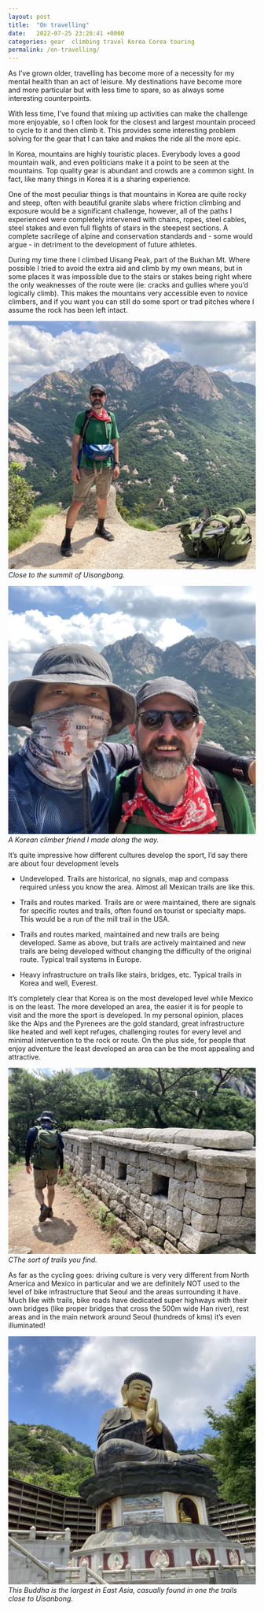 ```yaml
---
layout: post
title:  "On travelling"
date:   2022-07-25 23:26:41 +0000
categories: gear  climbing travel Korea Corea touring 
permalink: /on-travelling/
---
```


<!-- # On travelling -->

As I’ve grown older, travelling has become more of a necessity for my mental health than an act of leisure. My destinations have become more and more particular but with less time to spare, so as always some interesting counterpoints.

With less time, I’ve found that mixing up activities can make the challenge more enjoyable, so I often look for the closest and largest mountain proceed to cycle to it and then climb it. This provides some interesting problem solving for the gear that I can take and makes the ride all the more epic.

In Korea, mountains are highly touristic places. Everybody loves a good mountain walk, and even politicians make it a point to be seen at the mountains. Top quality gear is abundant and crowds are a common sight. In fact, like many things in Korea it is a sharing experience.

One of the most peculiar things is that mountains in Korea are quite rocky and steep, often with beautiful granite slabs where friction climbing and exposure would be a significant challenge, however, all of the paths I experienced were completely intervened with chains, ropes, steel cables, steel stakes and even full flights of stairs in the steepest sections. A complete sacrilege of alpine and conservation standards and - some would argue - in detriment to the development of future athletes.

During my time there I climbed Uisang Peak, part of the Bukhan Mt. Where possible I tried to avoid the extra aid and climb by my own means, but in some places it was impossible due to the stairs or stakes being right where the only weaknesses of the route were (ie: cracks and gullies where you’d logically climb). This makes the mountains very accessible even to novice climbers, and if you want you can still do some sport or trad pitches where I assume the rock has been left intact.

![Close to the summit of Uisangbong.](/assets/imgs/self.jpg)
*Close to the summit of Uisangbong.*

![A Korean climber friend I made along the way.](/assets/imgs/friend.jpg)
*A Korean climber friend I made along the way.*

It’s quite impressive how different cultures develop the sport, I’d say there are about four development levels

- Undeveloped. Trails are historical, no signals, map and compass required unless you know the area. Almost all Mexican trails are like this.

- Trails and routes marked. Trails are or were maintained, there are signals for specific routes and trails, often found on tourist or specialty maps. This would be a run of the mill trail in the USA.

- Trails and routes marked, maintained and new trails are being developed. Same as above, but trails are actively maintained and new trails are being developed without changing the difficulty of the original route. Typical trail systems in Europe.

- Heavy infrastructure on trails like stairs, bridges, etc.  Typical trails in Korea and well, Everest.

It’s completely clear that Korea is on the most developed level while Mexico is on the least.  The more developed an area, the easier it is for people to visit and the more the sport is developed. In my personal opinion, places like the Alps and the Pyrenees are the gold standard, great infrastructure like heated and well kept refuges, challenging routes for every level and minimal intervention to the rock or route. On the plus side, for people that enjoy adventure the least developed an area can be the most appealing and attractive.

![The sort of trails you find!](/assets/imgs/wall.jpg)
*CThe sort of trails you find.*

As far as the cycling goes: driving culture is very very different from North America and Mexico in particular and we are definitely NOT used to the level of bike infrastructure that Seoul and the areas surrounding it have. Much like with trails, bike roads have dedicated super highways with their own bridges (like proper bridges that cross the 500m wide Han river), rest areas and in the main network around Seoul (hundreds of kms) it’s even illuminated!

<!-- Nevertheless, some things hold true:

- Cars are not really careful

- Drivers act like they want to kill you

-  -->

![This Buddha is the largest in East Asia, casually found in one the trails close to Uisanbong.](/assets/imgs/Buddha.jpg)
*This Buddha is the largest in East Asia, casually found in one the trails close to Uisanbong.*
